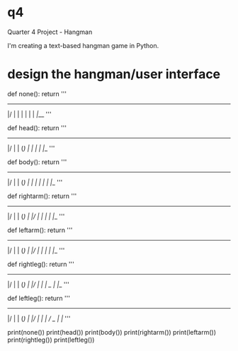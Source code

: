 # q4
Quarter 4 Project - Hangman

I'm creating a text-based hangman game in Python.

# design the hangman/user interface

def none():
    return '''
 ________
 |/     |
 |
 |
 |
 |
 |
_|___
'''

def head():
    return '''
 ________
 |/     |
 |     (_)
 |
 |
 |
 |
_|___
'''

def body():
    return '''
 ________
 |/     |
 |     (_)
 |      |
 |      |
 |
 |
_|___
'''

def rightarm():
    return '''
 ________
 |/     |
 |     (_)
 |      |/
 |      |
 |
 |
_|___
'''

def leftarm():
    return '''
 ________
 |/     |
 |     (_)
 |     \|/
 |      |
 |
 |
_|___
'''

def rightleg():
    return '''
 ________
 |/     |
 |     (_)
 |     \|/
 |      |
 |       \_
 |
_|___
'''

def leftleg():
    return '''
 ________
 |/     |
 |     (_)
 |     \|/
 |      |
 |    _/ \_
 |
_|___
'''

print(none())
print(head())
print(body())
print(rightarm())
print(leftarm())
print(rightleg())
print(leftleg())
